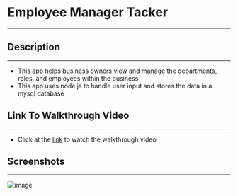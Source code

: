 # Employee Manager Tacker
-------------------------

## Description
---------------
- This app helps business owners view and manage the departments, roles, and employees within the business
- This app uses node js to handle user input and stores the data in a mysql database

## Link To Walkthrough Video
----------------------------
- Click at the [link](https://drive.google.com/file/d/16J0WYSFCU5rD2NOdKiHqTHU47Zt3eZW9/view) to watch the walkthrough video


## Screenshots
---------------
![image](https://user-images.githubusercontent.com/37052240/197670409-a94bb9d0-0163-494c-b802-457830adf980.png)
